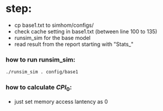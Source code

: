 # step:
+ cp base1.txt to simhom/configs/
+ check cache setting in base1.txt (between line 100 to 135)
+ runsim_sim for the base model
+ read result from the report starting with "Stats_"

### how to run runsim_sim:
```bash
./runsim_sim . config/base1
```

### how to calculate $CPI_0$:

+ just set memory access lantency as 0
